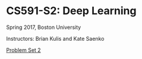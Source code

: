 # CS591-S2: Deep Learning

Spring 2017, Boston University

Instructors: Brian Kulis and Kate Saenko

[Problem Set 2](https://github.com/kunhe/cs591s2/blob/master/pset2.ipynb)

